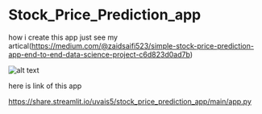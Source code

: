 # Stock_Price_Prediction_app 
how i create this app just see my artical(https://medium.com/@zaidsaifi523/simple-stock-price-prediction-app-end-to-end-data-science-project-c6d823d0ad7b)

![alt text](https://github.com/Uvais5/Stock_Price_Prediction_app/main/stock.png)


here is link of this app


https://share.streamlit.io/uvais5/stock_price_prediction_app/main/app.py
